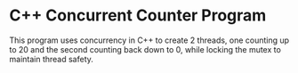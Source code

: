 # C++ Concurrent Counter Program
This program uses concurrency in C++ to create 2 threads, one counting up to 20 and the second counting back down to 0, while locking the mutex to maintain thread safety.
